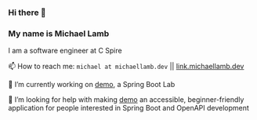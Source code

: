 ### Hi there 👋

### My name is Michael Lamb

I am a software engineer at C Spire

📫 How to reach me: `michael at michaellamb.dev` || [link.michaellamb.dev](https://link.michaellamb.dev/)

🔭 I’m currently working on [demo][demo], a Spring Boot Lab

🤔 I’m looking for help with making [demo][demo] an accessible, beginner-friendly application for people interested in Spring Boot and OpenAPI development

<!--
**michaellambgelo/michaellambgelo** is a ✨ _special_ ✨ repository because its `README.md` (this file) appears on your GitHub profile.

Here are some ideas to get you started:

- 🔭 I’m currently working on ...
- 🌱 I’m currently learning ...
- 👯 I’m looking to collaborate on ...
- 🤔 I’m looking for help with ...
- 💬 Ask me about ...
- 📫 How to reach me: ...
- 😄 Pronouns: ...
- ⚡ Fun fact: ...
-->

[demo]:https://github.com/michaellambgelo/demo
[discord4j]:https://docs.discord4j.com/quickstart
